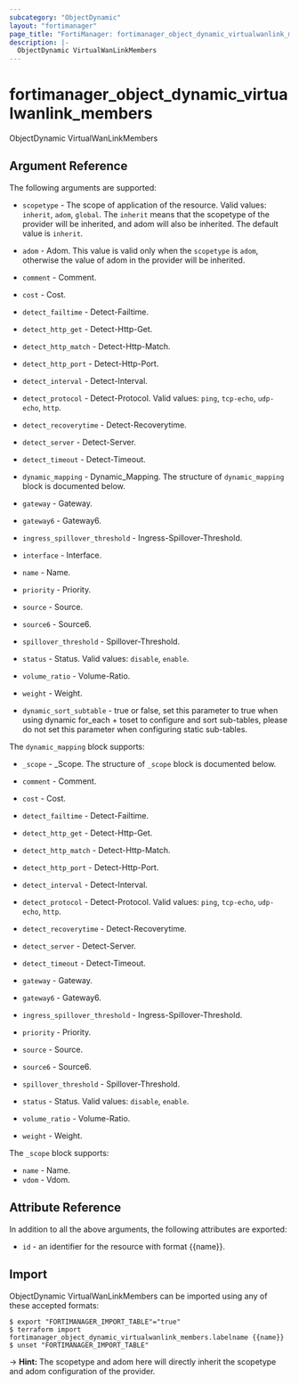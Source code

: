 ```yaml
---
subcategory: "ObjectDynamic"
layout: "fortimanager"
page_title: "FortiManager: fortimanager_object_dynamic_virtualwanlink_members"
description: |-
  ObjectDynamic VirtualWanLinkMembers
---
```


# fortimanager_object_dynamic_virtualwanlink_members
ObjectDynamic VirtualWanLinkMembers

## Argument Reference


The following arguments are supported:

* `scopetype` - The scope of application of the resource. Valid values: `inherit`, `adom`, `global`. The `inherit` means that the scopetype of the provider will be inherited, and adom will also be inherited. The default value is `inherit`.
* `adom` - Adom. This value is valid only when the `scopetype` is `adom`, otherwise the value of adom in the provider will be inherited.

* `comment` - Comment.
* `cost` - Cost.
* `detect_failtime` - Detect-Failtime.
* `detect_http_get` - Detect-Http-Get.
* `detect_http_match` - Detect-Http-Match.
* `detect_http_port` - Detect-Http-Port.
* `detect_interval` - Detect-Interval.
* `detect_protocol` - Detect-Protocol. Valid values: `ping`, `tcp-echo`, `udp-echo`, `http`.

* `detect_recoverytime` - Detect-Recoverytime.
* `detect_server` - Detect-Server.
* `detect_timeout` - Detect-Timeout.
* `dynamic_mapping` - Dynamic_Mapping. The structure of `dynamic_mapping` block is documented below.
* `gateway` - Gateway.
* `gateway6` - Gateway6.
* `ingress_spillover_threshold` - Ingress-Spillover-Threshold.
* `interface` - Interface.
* `name` - Name.
* `priority` - Priority.
* `source` - Source.
* `source6` - Source6.
* `spillover_threshold` - Spillover-Threshold.
* `status` - Status. Valid values: `disable`, `enable`.

* `volume_ratio` - Volume-Ratio.
* `weight` - Weight.
* `dynamic_sort_subtable` - true or false, set this parameter to true when using dynamic for_each + toset to configure and sort sub-tables, please do not set this parameter when configuring static sub-tables.

The `dynamic_mapping` block supports:

* `_scope` - _Scope. The structure of `_scope` block is documented below.
* `comment` - Comment.
* `cost` - Cost.
* `detect_failtime` - Detect-Failtime.
* `detect_http_get` - Detect-Http-Get.
* `detect_http_match` - Detect-Http-Match.
* `detect_http_port` - Detect-Http-Port.
* `detect_interval` - Detect-Interval.
* `detect_protocol` - Detect-Protocol. Valid values: `ping`, `tcp-echo`, `udp-echo`, `http`.

* `detect_recoverytime` - Detect-Recoverytime.
* `detect_server` - Detect-Server.
* `detect_timeout` - Detect-Timeout.
* `gateway` - Gateway.
* `gateway6` - Gateway6.
* `ingress_spillover_threshold` - Ingress-Spillover-Threshold.
* `priority` - Priority.
* `source` - Source.
* `source6` - Source6.
* `spillover_threshold` - Spillover-Threshold.
* `status` - Status. Valid values: `disable`, `enable`.

* `volume_ratio` - Volume-Ratio.
* `weight` - Weight.

The `_scope` block supports:

* `name` - Name.
* `vdom` - Vdom.


## Attribute Reference

In addition to all the above arguments, the following attributes are exported:
* `id` - an identifier for the resource with format {{name}}.

## Import

ObjectDynamic VirtualWanLinkMembers can be imported using any of these accepted formats:
```
$ export "FORTIMANAGER_IMPORT_TABLE"="true"
$ terraform import fortimanager_object_dynamic_virtualwanlink_members.labelname {{name}}
$ unset "FORTIMANAGER_IMPORT_TABLE"
```
-> **Hint:** The scopetype and adom here will directly inherit the scopetype and adom configuration of the provider.
